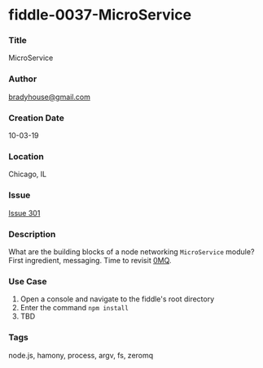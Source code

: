 fiddle-0037-MicroService
======

### Title <a name="title"></a>

MicroService


### Author <a name="author"></a>

bradyhouse@gmail.com


### Creation Date <a name="creation-date"></a>

10-03-19


### Location <a name="location"></a>

Chicago, IL


### Issue <a name="issue"></a>

[Issue 301](https://github.com/bradyhouse/house/issues/301)


### Description <a name="description"></a>

What are the building blocks of a node networking `MicroService` module? First ingredient, messaging. Time to revisit [0MQ](https://www.npmjs.com/package/zeromq).


### Use Case<a name="use-case"></a>

1.  Open a console and navigate to the fiddle's root directory
2.  Enter the command `npm install`
3.  TBD


### Tags <a name="tags"></a>

node.js, hamony, process, argv, fs, zeromq
